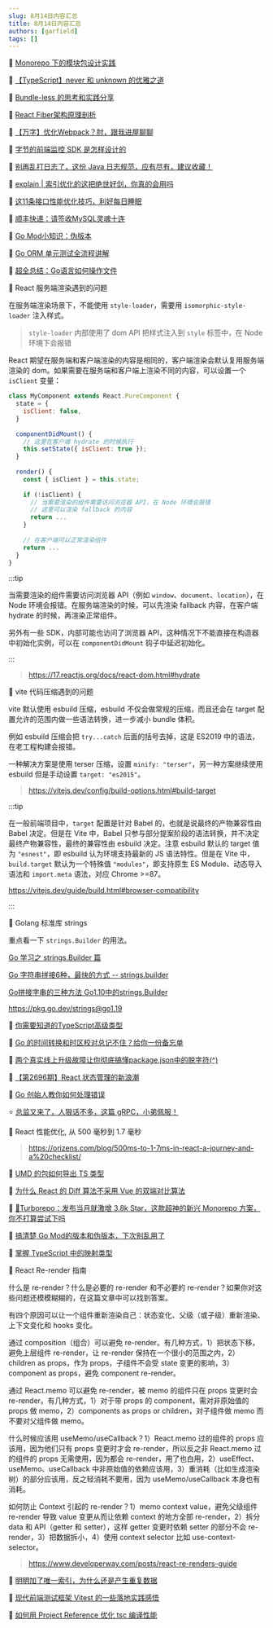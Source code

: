 ```yaml
---
slug: 8月14日内容汇总
title: 8月14日内容汇总
authors: [garfield]
tags: []
---
```


📒 [Monorepo 下的模块包设计实践](https://zhuanlan.zhihu.com/p/456483953)

📒 [【TypeScript】never 和 unknown 的优雅之道](https://mp.weixin.qq.com/s/rZ96wy8xUrx4T1qG5OKS0w)

📒 [Bundle-less 的思考和实践分享](https://mp.weixin.qq.com/s/nk5SN8AKwyFkUTEOiLCBdQ)

📒 [React Fiber架构原理剖析](https://segmentfault.com/a/1190000042271919)

📒 [【万字】优化Webpack？肘，跟我进屋聊聊](https://juejin.cn/post/7129747165794009101)

📒 [字节的前端监控 SDK 是怎样设计的](https://mp.weixin.qq.com/s/-eEMSn2WpDiMbNSBgY3-pg)

📒 [别再乱打日志了，这份 Java 日志规范，应有尽有，建议收藏！](https://mp.weixin.qq.com/s/ioDYZjdSii3WUvL9xqc_Sg)

📒 [explain | 索引优化的这把绝世好剑，你真的会用吗](https://mp.weixin.qq.com/s/l3jJHIcqMzCcezbpboqyvQ)

📒 [这11条接口性能优化技巧，利好每日睡眠](https://mp.weixin.qq.com/s/3jrf1GKBBbVzcvJxqYnx9Q)

📒 [顺丰快递：请签收MySQL灵魂十连](https://mp.weixin.qq.com/s/Y1Mh-99cgQWuCQ53wAxkUQ)

📒 [Go Mod小知识：伪版本](https://mp.weixin.qq.com/s/UL5d3P6sjT36njR4RYMFkQ)

📒 [Go ORM 单元测试全流程讲解](https://mp.weixin.qq.com/s/XPPwHd7eDUjvzsnuFwgbyw)

📒 [超全总结：Go语言如何操作文件](https://mp.weixin.qq.com/s/r30z2i_sSuRfEnM_23wFlg)

📒 React 服务端渲染遇到的问题

在服务端渲染场景下，不能使用 `style-loader`，需要用 `isomorphic-style-loader` 注入样式。

> `style-loader` 内部使用了 dom API 把样式注入到 `style` 标签中，在 Node 环境下会报错

React 期望在服务端和客户端渲染的内容是相同的，客户端渲染会默认复用服务端渲染的 dom。如果需要在服务端和客户端上渲染不同的内容，可以设置一个 `isClient` 变量：

```jsx
class MyComponent extends React.PureComponent {
  state = {
    isClient: false,
  }
  
  componentDidMount() {
    // 这里在客户端 hydrate 的时候执行
    this.setState({ isClient: true });
  }
  
  render() {
    const { isClient } = this.state;
    
    if (!isClient) {
      // 当需要渲染的组件需要访问浏览器 API，在 Node 环境会报错
      // 这里可以渲染 fallback 的内容
      return ...
    }
    
    // 在客户端可以正常渲染组件
    return ...
  }
}
```

:::tip

当需要渲染的组件需要访问浏览器 API（例如 `window`、`document`、`location`），在 Node 环境会报错。在服务端渲染的时候，可以先渲染 fallback 内容，在客户端 hydrate 的时候，再渲染正常组件。

另外有一些 SDK，内部可能也访问了浏览器 API，这种情况下不能直接在构造器中初始化实例，可以在 `componentDidMount` 钩子中延迟初始化。

:::

> https://17.reactjs.org/docs/react-dom.html#hydrate

📒 vite 代码压缩遇到的问题

vite 默认使用 esbuild 压缩，esbuild 不仅会做常规的压缩，而且还会在 target 配置允许的范围内做一些语法转换，进一步减小 bundle 体积。

例如 esbuild 压缩会把 `try...catch` 后面的括号去掉，这是 ES2019 中的语法，在老工程构建会报错。

一种解决方案是使用 terser 压缩，设置 `minify: "terser"`，另一种方案继续使用 esbuild 但是手动设置 `target: "es2015"`。

> https://vitejs.dev/config/build-options.html#build-target

:::tip

在一般前端项目中，`target` 配置是针对 Babel 的，也就是说最终的产物兼容性由 Babel 决定。但是在 Vite 中，Babel 只参与部分提案阶段的语法转换，并不决定最终产物兼容性，最终的兼容性由 esbuild 决定。注意 esbuild 默认的 target 值为 `"esnest"`，即 esbuild 认为环境支持最新的 JS 语法特性。但是在 Vite 中，`build.target` 默认为一个特殊值 `"modules"`，即支持原生 ES Module、动态导入语法和 `import.meta` 语法，对应 Chrome >=87。

https://vitejs.dev/guide/build.html#browser-compatibility

:::

📒 Golang 标准库 strings

重点看一下 `strings.Builder` 的用法。

[Go 学习之 strings.Builder 篇](https://blog.csdn.net/qq_24433609/article/details/124500115)

[Go 字符串拼接6种，最快的方式 -- strings.builder](https://www.cnblogs.com/cheyunhua/p/15769717.html)

[Go拼接字串的三种方法 Go1.10中的strings.Builder](https://blog.csdn.net/qq_41035588/article/details/108289761)

https://pkg.go.dev/strings@go1.19

📒 [你需要知道的TypeScript高级类型](https://mp.weixin.qq.com/s/usDh1-Wzxrf4BftfWhwduA)

📒 [Go 的时间转换和时区校对总记不住？给你一份备忘单](https://mp.weixin.qq.com/s/HaF9qieEJWNUoyY9qTvnKw)

📒 [两个真实线上升级故障让你彻底搞懂package.json中的脱字符(^)](https://juejin.cn/post/7121520457760653349)

📒 [【第2696期】React 状态管理的新浪潮](https://mp.weixin.qq.com/s/6Er2IQEXXNc8Sb5vVJZZOQ)

📒 [Go 创始人教你如何处理错误](https://mp.weixin.qq.com/s/X60eIQcEAJz8tvNz5qArxg)

⭐️ [总监又来了，人狠话不多，这篇 gRPC，小弟佩服！](https://mp.weixin.qq.com/s/4Sxal7N-uZ8gvphC8XWo8A)

<!--
📒 React Native Boilerplate

一款 RN 应用的初始模板

> https://github.com/thecodingmachine/react-native-boilerplate
-->

📒 React 性能优化, 从 500 毫秒到 1.7 毫秒

> https://orizens.com/blog/500ms-to-1-7ms-in-react-a-journey-and-a%20checklist/

📒 [UMD 的包如何导出 TS 类型](https://juejin.cn/post/7129520818232492040)

📒 [为什么 React 的 Diff 算法不采用 Vue 的双端对比算法](https://juejin.cn/post/7116141318853623839)

📒 [🚀Turborepo：发布当月就激增 3.8k Star，这款超神的新兴 Monorepo 方案，你不打算尝试下吗](https://juejin.cn/post/7129267782515949575)

📒 [搞清楚 Go Mod的版本和伪版本，下次别乱用了](https://mp.weixin.qq.com/s/ptJK7CDHCr6P4JCdsUXKdg)

📒 [掌握 TypeScript 中的映射类型](https://mp.weixin.qq.com/s/Nu4XCuF4d_BaAkmwRr3f4A)

📒 React Re-render 指南

什么是 re-render？什么是必要的 re-render 和不必要的 re-render？如果你对这些问题还模模糊糊的，在这篇文章中可以找到答案。

有四个原因可以让一个组件重新渲染自己：状态变化、父级（或子级）重新渲染、上下文变化和 hooks 变化。

通过 composition（组合）可以避免 re-render。有几种方式，1）把状态下移，避免上层组件 re-render，让 re-render 保持在一个很小的范围之内，2）children as props，作为 props，子组件不会受 state 变更的影响，3）component as props，避免 component re-render。

通过 React.memo 可以避免 re-render，被 memo 的组件只在 props 变更时会 re-render。有几种方式，1）对于带 props 的 component，需对非原始值的 props 做 memo，2）components as props or children，对子组件做 memo 而不要对父组件做 memo。

什么时候应该用 useMemo/useCallback？1）React.memo 过的组件的 props 应该用，因为他们只有 props 变更时才会 re-render，所以反之非 React.memo 过的组件的 props 无需使用，因为都会 re-render，用了也白用，2）useEffect、useMemo、useCallback 中非原始值的依赖应该用，3）重消耗（比如生成渲染树）的部分应该用，反之轻消耗不要用，因为 useMemo/useCallback 本身也有消耗。

如何防止 Context 引起的 re-render？1）memo context value，避免父级组件 re-render 导致 value 变更从而让依赖 context 的地方全部 re-render，2）拆分 data 和 API（getter 和 setter），这样 getter 变更时依赖 setter 的部分不会 re-render，3）把数据拆小，4）使用 context selector 比如 use-context-selector。

> https://www.developerway.com/posts/react-re-renders-guide

📒 [明明加了唯一索引，为什么还是产生重复数据](https://mp.weixin.qq.com/s/vRI-bFB4_IEaoCCQcMqZjw)

📒 [现代前端测试框架 Vitest 的一些落地实践感悟](https://mp.weixin.qq.com/s/0Jn1CHAVyX1U8RD2OUJENQ)

📒 [如何用 Project Reference 优化 tsc 编译性能](https://juejin.cn/post/7129130418657296421)
